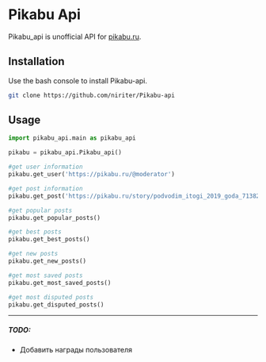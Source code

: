 # Pikabu Api

Pikabu_api is unofficial API for [pikabu.ru]('https://pikabu.ru').


## Installation

Use the bash console to install Pikabu-api.

```bash
git clone https://github.com/niriter/Pikabu-api
```

## Usage
```python
import pikabu_api.main as pikabu_api

pikabu = pikabu_api.Pikabu_api()

#get user information
pikabu.get_user('https://pikabu.ru/@moderator')

#get post information
pikabu.get_post('https://pikabu.ru/story/podvodim_itogi_2019_goda_7138233')

#get popular posts
pikabu.get_popular_posts()

#get best posts
pikabu.get_best_posts()

#get new posts
pikabu.get_new_posts()

#get most saved posts
pikabu.get_most_saved_posts()

#get most disputed posts
pikabu.get_disputed_posts()
```
---

##### TODO:
- Добавить награды пользователя